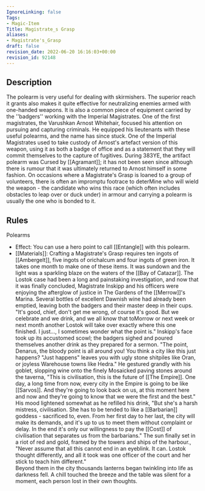 ```yaml
---
IgnoreLinking: false
Tags:
- Magic-Item
Title: Magistrate_s Grasp
aliases:
- Magistrate's_Grasp
draft: false
revision_date: 2022-06-20 16:16:03+00:00
revision_id: 92148
---
```


## Description
The polearm is very useful for dealing with skirmishers. The superior reach it grants also makes it quite effective for neutralizing enemies armed with one-handed weapons. 
It is also a common piece of equipment carried by the ''badgers'' working with the Imperial Magistrates. One of the first magistrates, the Varushkan Arnost Whitehair, focused his attention on pursuing and capturing criminals. He equipped his lieutenants with these useful polearms, and the name has since stuck. One of the Imperial Magistrates used to take custody of Arnost's artefact version of this weapon, using it as both a badge of office and as a statement that they will commit themselves to the capture of fugitives. During 383YE, the artifact polearm was Cursed by [[Agramant]]; it has not been seen since although there is rumour that it was ultimately returned to Arnost himself in some fashion.
On occasions where a Magistrate's Grasp is loaned to a group of volunteers, there is often an impromptu footrace to deterMine who will wield the weapon - the candidate who wins this race (which often includes obstacles to leap over or duck under) in armour and carrying a polearm is usually the one who is bonded to it.
## Rules
Polearms
* Effect: You can use a hero point to call [[Entangle]] with this polearm.
* [[Materials]]: Crafting a Magistrate's Grasp requires ten ingots of [[Ambergelt]], five ingots of orichalcum and four ingots of green iron. It takes one month to make one of these items.
It was sundown and the light was a sparkling blaze on the waters of the [[Bay of Catazar]]. The Lostok case had been a long and painstaking investigation, and now that it was finally concluded, Magistrate Inskipp and his officers were enjoying the afterglow of justice in The Gardens of the [[Merrow]]'s Marina.  Several bottles of excellent Dawnish wine had already been emptied, leaving both the badgers and their master deep in their cups.
"It's good, chief, don't get me wrong, of course it's good. But we celebrate and we drink, and we all know that toMorrow or next week or next month another Lostok will take over exactly where this one finished. I just..., I sometimes wonder what the point is."
Inskipp's face took up its accustomed scowl; the badgers sighed and poured themselves another drink as they prepared for a sermon. "The point, Denarus, the bloody point is all around you! You think a city like this just happens?  "Just happens" leaves you with ugly stone shitpiles like Oran, or joyless Warehouse towns like Hedra."
He gestured grandly with his goblet, slopping wine onto the finely Mosaicked paving stones around the taverna, "This is civilisation, this is the future of [[The Empire]]. One day, a long time from now, every city in the Empire is going to be like [[Sarvos]]. And they're going to look back on us, at this moment here and now and they're going to know that we were the first and the best."
His mood lightened somewhat as he refilled his drink, "But she's a harsh mistress, civilisation.  She has to be tended to like a [[Barbarian]] goddess - sacrificed to, even. From her first day to her last, the city will make its demands, and it's up to us to meet them without complaint or delay.  In the end it's only our willingness to pay the [[Cost]] of civilisation that separates us from the barbarians."
The sun finally set in a riot of red and gold, framed by the towers and ships of the harbour.,
"Never assume that all this cannot end in an eyeblink. It can. Lostok thought differently, and all it took was one officer of the court and her stick to teach him different."    
Beyond them in the city thousands lanterns began twinkling into life as darkness fell. A chill touched the breeze and the table was silent for a moment, each person lost in their own thoughts.